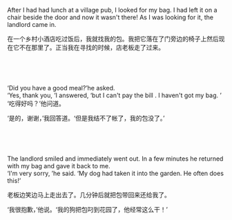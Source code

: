 After I had had lunch at a village pub, I looked for my bag. I had left it on a chair beside the door and now it wasn't there! As I was looking for it, the landlord came in.

在一个乡村小酒店吃过饭后，我就找我的包。我把它落在了门旁边的椅子上然后现在它不在那里了。正当我在寻找的时候，店老板走了过来。

    

    

‘Did you have a good meal?’he asked.  
‘Yes, thank you, ’I answered, ‘but I can't pay the bill . I haven't got my bag. ’  
‘吃得好吗？’他问道。

‘是的，谢谢，’我回答道。‘但是我结不了帐了，我的包没了。’

    

    

The landlord smiled and immediately went out. In a few minutes he returned with my bag and gave it back to me.  
‘I'm very sorry, ’he said. ‘My dog had taken it into the garden. He often does this!’

老板边笑边马上走出去了。几分钟后就把包带回来还给我了。

‘我很抱歉，’他说。‘我的狗把包叼到花园了，他经常这么干！’


